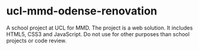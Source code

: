 # ucl-mmd-odense-renovation
A school project at UCL for MMD. The project is a web solution. It includes HTML5, CSS3 and JavaScript. Do not use for other purposes than school projects or code review.
